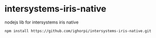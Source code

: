 # intersystems-iris-native
nodejs lib for intersystems iris native

``` 
npm install https://github.com/ighorpi/intersystems-iris-native.git
```
